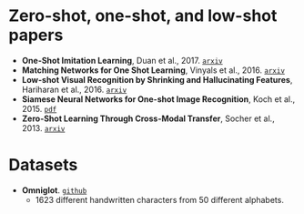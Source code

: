 # Zero-shot, one-shot, and low-shot papers

- **One-Shot Imitation Learning**, Duan et al., 2017. [`arxiv`](https://arxiv.org/abs/1703.07326)
- **Matching Networks for One Shot Learning**, Vinyals et al., 2016. [`arxiv`](https://arxiv.org/abs/1606.04080)
- **Low-shot Visual Recognition by Shrinking and Hallucinating Features**, Hariharan et al., 2016. [`arxiv`](https://arxiv.org/abs/1606.02819)
- **Siamese Neural Networks for One-shot Image Recognition**, Koch et al., 2015. [`pdf`](https://www.cs.cmu.edu/~rsalakhu/papers/oneshot1.pdf)
- **Zero-Shot Learning Through Cross-Modal Transfer**, Socher et al., 2013. [`arxiv`](https://arxiv.org/abs/1301.3666)


# Datasets

- **Omniglot**. [`github`](https://github.com/brendenlake/omniglot)
  - 1623 different handwritten characters from 50 different alphabets.
